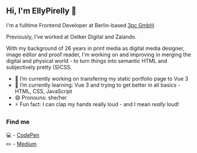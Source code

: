 ## Hi, I'm EllyPirelly 👋

I'm a fulltime Frontend Developer at Berlin-based [3pc GmbH](https://3pc.de/en/).

Previously, I've worked at Oetker Digital and Zalando.

With my background of 26 years in print media as digital media designer, image editor and proof reader, I'm working on and improving in merging the digital and physical world - to turn things into semantic HTML and subjectively pretty (S)CSS.

- 🔭 I’m currently working on transfering my static portfolio page to Vue 3
- 🌱 I’m currently learning: Vue 3 and trying to get better in all basics - HTML, CSS, JavaScript
- 😄 Pronouns: she/her
- ⚡ Fun fact: I can clap my hands really loud - and I mean _really_ loud!

### Find me

:computer: - [CodePen](https://codepen.io/ellypirelly/pens/public) <br/>
:pencil2: - [Medium](https://elly-pirelly.medium.com/)

